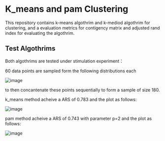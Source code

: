 # K_means and pam Clustering
 
This repository contains k-means algothrim and k-mediod algothrim for clustering, and a evaluation metrics for contigency matrix and adjusted rand index for evaluating the algothrim.

## Test Algothrims
Both algothrims are tested under stimulation experiment：

60 data points are sampled form the following distributions each

![image](https://user-images.githubusercontent.com/47229849/167925101-85ebab7c-9909-44b4-8b5b-40c95d6ffff4.png)

to then concantenate these points sequentially to form a sample of size  180.

k_means method acheive a ARS of 0.783 and the plot as follows:


![image](https://user-images.githubusercontent.com/47229849/167925782-e5b10f2c-76de-4699-bf0e-f36217fae4f9.png)


pam method acheive a ARS of 0.743 with parameter p=2 and the plot as follows:


![image](https://user-images.githubusercontent.com/47229849/167925970-1c405b18-4133-4914-87f1-33aa8d3d8ba3.png)

